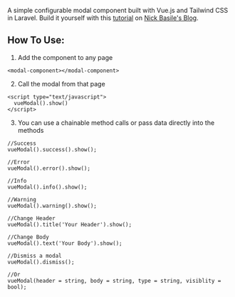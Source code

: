 A simple configurable modal component built with Vue.js and Tailwind CSS in Laravel. Build it yourself with this [tutorial](https://nick-basile.com/blog/post/build-a-customizable-vuejs-modal-with-tailwind-css) on [Nick Basile's Blog](https://nick-basile.com/blog).

## How To Use:

1. Add the component to any page
```
<modal-component></modal-component>
```

2. Call the modal from that page
```
<script type="text/javascript">
  vueModal().show()
</script>
```

3. You can use a chainable method calls or pass data directly into the methods
```
//Success
vueModal().success().show();

//Error
vueModal().error().show();

//Info
vueModal().info().show();

//Warning
vueModal().warning().show();

//Change Header
vueModal().title('Your Header').show();

//Change Body
vueModal().text('Your Body').show();

//Dismiss a modal
vueModal().dismiss();

//Or
vueModal(header = string, body = string, type = string, visiblity = bool);
```
